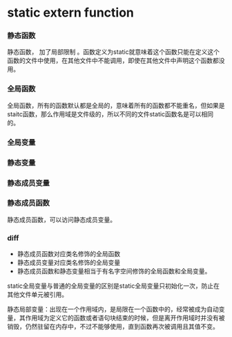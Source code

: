 # static extern function
### 静态函数
静态函数， 加了局部限制 。函数定义为static就意味着这个函数只能在定义这个函数的文件中使用，在其他文件中不能调用，即使在其他文件中声明这个函数都没用。
### 全局函数
全局函数，所有的函数默认都是全局的，意味着所有的函数都不能重名，但如果是staitc函数，那么作用域是文件级的，所以不同的文件static函数名是可以相同的。

### 全局变量

### 静态变量

### 静态成员变量

### 静态成员函数
静态成员函数，可以访问静态成员变量。


### diff

- 静态成员函数对应类名修饰的全局函数
- 静态成员变量对应类名修饰的全局变量
- 静态成员函数和静态变量相当于有名字空间修饰的全局函数和全局变量。

static全局变量与普通的全局变量的区别是static全局变量只初始化一次，防止在其他文件单元被引用。

静态局部变量：出现在一个作用域内，是局限在一个函数中的，经常被成为自动变量，其作用域为定义它的函数或者语句块结束的时候，但是离开作用域时并没有被销毁，仍然驻留在内存中，不过不能够使用，直到函数再次被调用且其值不变。